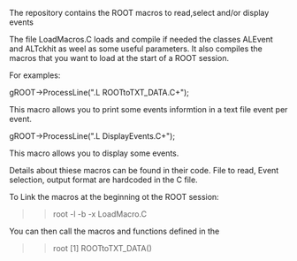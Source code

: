 The repository contains the ROOT macros to read,select and/or display events

The file LoadMacros.C loads and compile if needed the classes ALEvent and ALTckhit as weel as some useful parameters.
It also compiles the macros that you want to load at the start of a ROOT session.

For examples:

gROOT->ProcessLine(".L ROOTtoTXT_DATA.C+");

This macro allows you to print some events informtion in a text file event per event.

gROOT->ProcessLine(".L DisplayEvents.C+");

This macro allows you to display some events.

Details about thiese macros can be found in their code.
File to read, Event selection, output format are hardcoded in the C file.


To Link the macros at the beginning ot the ROOT session:

>> root -l -b -x LoadMacro.C


You can then call the macros and functions defined in the 

>>root [1] ROOTtoTXT_DATA()



